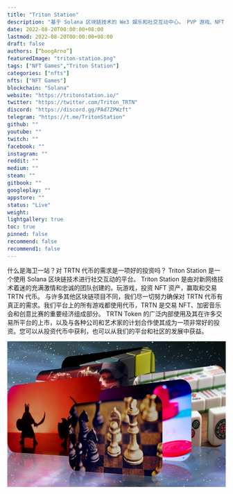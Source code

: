```yaml
---
title: "Triton Station"
description: "基于 Solana 区块链技术的 We3 娱乐和社交互动中心。 PVP 游戏、NFT 竞赛、加密音乐会、NFT 资产、TRTN 代币。"
date: 2022-08-20T00:00:00+08:00
lastmod: 2022-08-20T00:00:00+08:00
draft: false
authors: [“boogArno”]
featuredImage: "triton-station.png"
tags: ["NFT Games","Triton Station"]
categories: ["nfts"]
nfts: ["NFT Games"]
blockchain: "Solana"
website: "https://tritonstation.io/"
twitter: "https://twitter.com/Triton_TRTN"
discord: "https://discord.gg/PAd7ZPWzft"
telegram: "https://t.me/TritonStation"
github: ""
youtube: ""
twitch: ""
facebook: ""
instagram: ""
reddit: ""
medium: ""
steam: ""
gitbook: ""
googleplay: ""
appstore: ""
status: "Live"
weight: 
lightgallery: true
toc: true
pinned: false
recommend: false
recommend1: false	
---
```

什么是海卫一站？对 TRTN 代币的需求是一项好的投资吗？
Triton Station 是一个使用 Solana 区块链技术进行社交互动的平台。 Triton Station 是由对新网络技术着迷的充满激情和忠诚的团队创建的。玩游戏，投资 NFT 资产，赢取和交易 TRTN 代币。
与许多其他区块链项目不同，我们尽一切努力确保对 TRTN 代币有真正的需求。我们平台上的所有游戏都使用代币，TRTN 是交易 NFT、加密音乐会和创意比赛的重要经济组成部分。
TRTN Token 的广泛内部使用及其在许多交易所平台的上市，以及与各种公司和艺术家的计划合作使其成为一项非常好的投资。您可以从投资代币中获利，也可以从我们的平台和社区的发展中获益。

![tritonstation-dapp-games-solana-image2_408cdf0b6e807019ddf2fb9bc7d78728](tritonstation-dapp-games-solana-image2_408cdf0b6e807019ddf2fb9bc7d78728.png)
